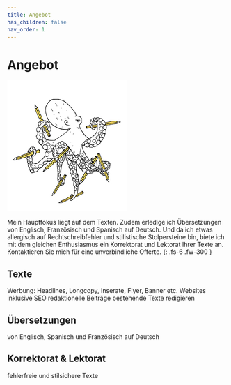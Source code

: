 ```yaml
---
title: Angebot
has_children: false
nav_order: 1
---
```


# Angebot

![](images/oktopus-275x300.jpg)

Mein Hauptfokus liegt auf dem Texten. Zudem erledige ich Übersetzungen von Englisch, Französisch und Spanisch auf Deutsch. Und da ich etwas allergisch auf Rechtschreibfehler und stilistische Stolpersteine bin, biete ich mit dem gleichen Enthusiasmus ein Korrektorat und Lektorat Ihrer Texte an. Kontaktieren Sie mich für eine unverbindliche Offerte.
{: .fs-6 .fw-300 }

## Texte

Werbung: Headlines, Longcopy, Inserate, Flyer, Banner etc.
Websites inklusive SEO
redaktionelle Beiträge
bestehende Texte redigieren

## Übersetzungen

von Englisch, Spanisch und Französisch auf Deutsch

## Korrektorat & Lektorat

fehlerfreie und stilsichere Texte
